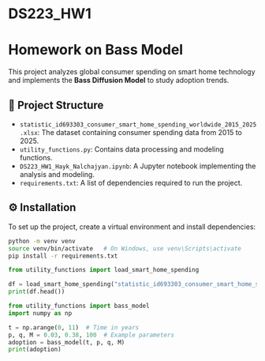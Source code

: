 # DS223_HW1

# Homework on Bass Model

This project analyzes global consumer spending on smart home technology and implements the **Bass Diffusion Model** to study adoption trends.

## 📂 Project Structure

- `statistic_id693303_consumer_smart_home_spending_worldwide_2015_2025.xlsx`: The dataset containing consumer spending data from 2015 to 2025.
- `utility_functions.py`: Contains data processing and modeling functions.
- `DS223_HW1_Hayk_Nalchajyan.ipynb`: A Jupyter notebook implementing the analysis and modeling.
- `requirements.txt`: A list of dependencies required to run the project.

## ⚙️ Installation

To set up the project, create a virtual environment and install dependencies:

```sh
python -m venv venv
source venv/bin/activate   # On Windows, use venv\Scripts\activate
pip install -r requirements.txt
```

```python
from utility_functions import load_smart_home_spending

df = load_smart_home_spending("statistic_id693303_consumer_smart_home_spending_worldwide_2015_2025.xlsx")
print(df.head())
```

```python
from utility_functions import bass_model
import numpy as np

t = np.arange(0, 11)  # Time in years
p, q, M = 0.03, 0.38, 100  # Example parameters
adoption = bass_model(t, p, q, M)
print(adoption)
```